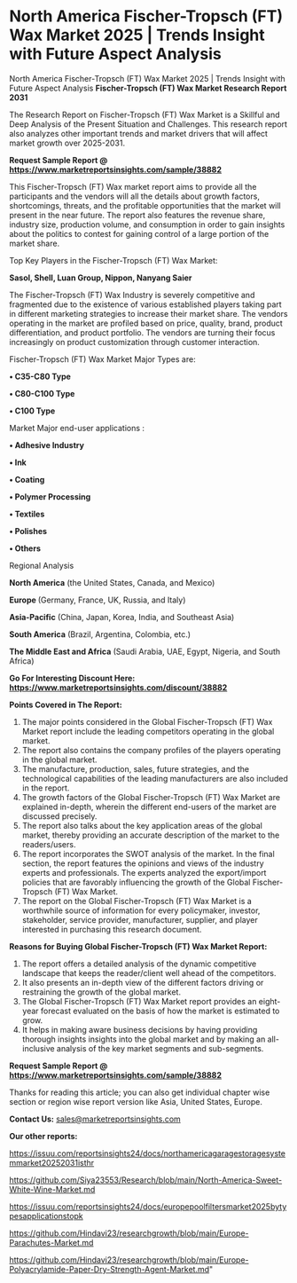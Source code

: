 # North America Fischer-Tropsch (FT) Wax Market 2025 | Trends Insight with Future Aspect Analysis
North America Fischer-Tropsch (FT) Wax Market 2025 | Trends Insight with Future Aspect Analysis
<strong>Fischer-Tropsch (FT) Wax Market Research Report 2031</strong>

The Research Report on Fischer-Tropsch (FT) Wax Market is a Skillful and Deep Analysis of the Present Situation and Challenges. This research report also analyzes other important trends and market drivers that will affect market growth over 2025-2031.

<strong>Request Sample Report @ <a href=https://www.marketreportsinsights.com/sample/38882>https://www.marketreportsinsights.com/sample/38882</a></strong>

This Fischer-Tropsch (FT) Wax market report aims to provide all the participants and the vendors will all the details about growth factors, shortcomings, threats, and the profitable opportunities that the market will present in the near future. The report also features the revenue share, industry size, production volume, and consumption in order to gain insights about the politics to contest for gaining control of a large portion of the market share.

Top Key Players in the Fischer-Tropsch (FT) Wax Market:

<strong>Sasol, Shell, Luan Group, Nippon, Nanyang Saier</strong>

The Fischer-Tropsch (FT) Wax Industry is severely competitive and fragmented due to the existence of various established players taking part in different marketing strategies to increase their market share. The vendors operating in the market are profiled based on price, quality, brand, product differentiation, and product portfolio. The vendors are turning their focus increasingly on product customization through customer interaction.

Fischer-Tropsch (FT) Wax Market Major Types are:

<strong>•  C35-C80 Type

•  C80-C100 Type

•  C100 Type</strong>

Market Major end-user applications :

<strong>•  Adhesive Industry

•  Ink

•  Coating

•  Polymer Processing

•  Textiles

•  Polishes

•  Others</strong>

Regional Analysis

</u><strong><b>North America</b></strong> (the United States, Canada, and Mexico)

<strong><b>Europe </b></strong>(Germany, France, UK, Russia, and Italy)

<strong><b>Asia-Pacific</b></strong> (China, Japan, Korea, India, and Southeast Asia)

<strong><b>South America</b></strong> (Brazil, Argentina, Colombia, etc.)

<strong><b>The Middle East and Africa</b></strong> (Saudi Arabia, UAE, Egypt, Nigeria, and South Africa)

<strong>Go For Interesting Discount Here: <a href=https://www.marketreportsinsights.com/discount/38882>https://www.marketreportsinsights.com/discount/38882</a></strong>

<strong>Points Covered in The Report:</strong>
<ol>
  <li>The major points considered in the Global Fischer-Tropsch (FT) Wax Market report include the leading competitors operating in the global market.</li>
  <li>The report also contains the company profiles of the players operating in the global market.</li>
  <li>The manufacture, production, sales, future strategies, and the technological capabilities of the leading manufacturers are also included in the report.</li>
  <li>The growth factors of the Global Fischer-Tropsch (FT) Wax Market are explained in-depth, wherein the different end-users of the market are discussed precisely.</li>
  <li>The report also talks about the key application areas of the global market, thereby providing an accurate description of the market to the readers/users.</li>
  <li>The report incorporates the SWOT analysis of the market. In the final section, the report features the opinions and views of the industry experts and professionals. The experts analyzed the export/import policies that are favorably influencing the growth of the Global Fischer-Tropsch (FT) Wax Market.</li>
  <li>The report on the Global Fischer-Tropsch (FT) Wax Market is a worthwhile source of information for every policymaker, investor, stakeholder, service provider, manufacturer, supplier, and player interested in purchasing this research document.</li>
</ol>
<strong>Reasons for Buying Global Fischer-Tropsch (FT) Wax Market Report:</strong>

<ol>
  <li>The report offers a detailed analysis of the dynamic competitive landscape that keeps the reader/client well ahead of the competitors.</li>
  <li>It also presents an in-depth view of the different factors driving or restraining the growth of the global market.</li>
  <li>The Global Fischer-Tropsch (FT) Wax Market report provides an eight-year forecast evaluated on the basis of how the market is estimated to grow.</li>
  <li>It helps in making aware business decisions by having providing thorough insights insights into the global market and by making an all-inclusive analysis of the key market segments and sub-segments.</li>
</ol>
<strong>Request Sample Report @ <a href=https://www.marketreportsinsights.com/sample/38882>https://www.marketreportsinsights.com/sample/38882</a></strong>


Thanks for reading this article; you can also get individual chapter wise section or region wise report version like Asia, United States, Europe.

<strong>Contact Us:</strong>
sales@marketreportsinsights.com

<strong>Our other reports:</strong>

<a href=https://issuu.com/reportsinsights24/docs/northamericagaragestoragesystemmarket20252031isthr>https://issuu.com/reportsinsights24/docs/northamericagaragestoragesystemmarket20252031isthr</a>

<a href=https://github.com/Siya23553/Research/blob/main/North-America-Sweet-White-Wine-Market.md>https://github.com/Siya23553/Research/blob/main/North-America-Sweet-White-Wine-Market.md</a>

<a href=https://issuu.com/reportsinsights24/docs/europepoolfiltersmarket2025bytypesapplicationstopk>https://issuu.com/reportsinsights24/docs/europepoolfiltersmarket2025bytypesapplicationstopk</a>

<a href=https://github.com/Hindavi23/researchgrowth/blob/main/Europe-Parachutes-Market.md>https://github.com/Hindavi23/researchgrowth/blob/main/Europe-Parachutes-Market.md</a>

<a href=https://github.com/Hindavi23/researchgrowth/blob/main/Europe-Polyacrylamide-Paper-Dry-Strength-Agent-Market.md>https://github.com/Hindavi23/researchgrowth/blob/main/Europe-Polyacrylamide-Paper-Dry-Strength-Agent-Market.md</a>"
